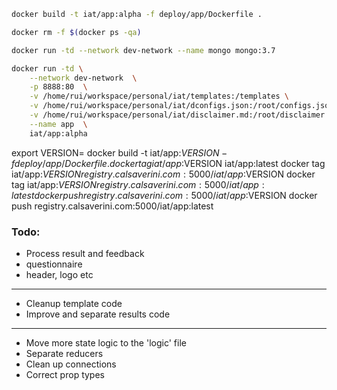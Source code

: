 ```bash
docker build -t iat/app:alpha -f deploy/app/Dockerfile .

docker rm -f $(docker ps -qa)

docker run -td --network dev-network --name mongo mongo:3.7

docker run -td \
    --network dev-network  \
    -p 8888:80  \
    -v /home/rui/workspace/personal/iat/templates:/templates \
    -v /home/rui/workspace/personal/iat/dconfigs.json:/root/configs.json \
    -v /home/rui/workspace/personal/iat/disclaimer.md:/root/disclaimer.md \
    --name app  \
    iat/app:alpha
```


export VERSION=<PUT VERSION HERE>
docker build -t iat/app:$VERSION -f deploy/app/Dockerfile .
docker tag  iat/app:$VERSION iat/app:latest
docker tag  iat/app:$VERSION registry.calsaverini.com:5000/iat/app:$VERSION
docker tag  iat/app:$VERSION registry.calsaverini.com:5000/iat/app:latest
docker push registry.calsaverini.com:5000/iat/app:$VERSION
docker push registry.calsaverini.com:5000/iat/app:latest


### Todo:

- Process result and feedback
- questionnaire
- header, logo etc

---------------------------------------

- Cleanup template code
- Improve and separate results code

---------------------------------------

- Move more state logic to the 'logic' file
- Separate reducers
- Clean up connections
- Correct prop types

